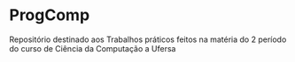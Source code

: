 # ProgComp
Repositório destinado aos Trabalhos práticos feitos na matéria do 2 período do curso de Ciência da Computação a Ufersa
